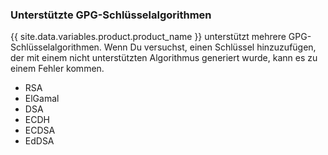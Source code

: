 
### Unterstützte GPG-Schlüsselalgorithmen

{{ site.data.variables.product.product_name }} unterstützt mehrere GPG-Schlüsselalgorithmen. Wenn Du versuchst, einen Schlüssel hinzuzufügen, der mit einem nicht unterstützten Algorithmus generiert wurde, kann es zu einem Fehler kommen.

- RSA
- ElGamal
- DSA
- ECDH
- ECDSA
- EdDSA
